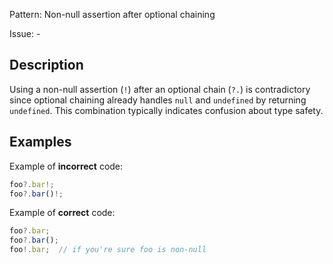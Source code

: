 Pattern: Non-null assertion after optional chaining

Issue: -

## Description

Using a non-null assertion (`!`) after an optional chain (`?.`) is contradictory since optional chaining already handles `null` and `undefined` by returning `undefined`. This combination typically indicates confusion about type safety.

## Examples

Example of **incorrect** code:
```ts
foo?.bar!;
foo?.bar()!;
```

Example of **correct** code:
```ts
foo?.bar;
foo?.bar();
foo!.bar;  // if you're sure foo is non-null
```